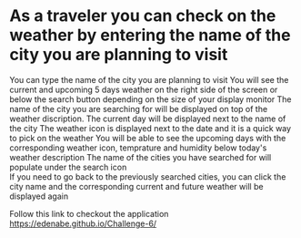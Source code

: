 # As a traveler you can check on the weather by entering the name of the city you are planning to visit 
You can type the name of the city you are planning to visit
You will see the current and upcoming 5 days weather on the right side of the screen or below the search button depending on the size of your display monitor 
The name of the city you are searching for will be displayed on top of the weather discription. 
The current day will be displayed next to the name of the city 
The weather icon is displayed next to the date and it is a quick way to pick on the weather 
You will be able to see the upcoming days with the corresponding weather icon, temprature and humidity below today's weather description 
The name of the cities you have searched for will populate under the search icon  
If you need to go back to the previously searched cities, you can click the city name and the corresponding current and future weather will be displayed again 

Follow this link to checkout the application https://edenabe.github.io/Challenge-6/